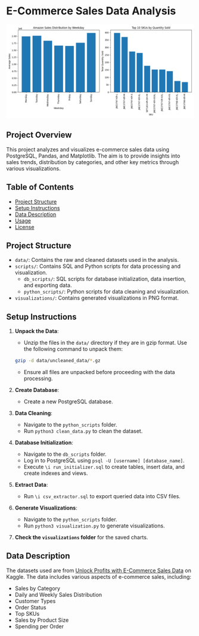 # E-Commerce Sales Data Analysis

![Sample Visualization - Amount spent by order](visualizations/amazon_sales_distribution_weekday_and_top_skus.png)


## Project Overview

This project analyzes and visualizes e-commerce sales data using PostgreSQL, Pandas, and Matplotlib. The aim is to provide insights into sales trends, distribution by categories, and other key metrics through various visualizations.

## Table of Contents

- [Project Structure](#project-structure)
- [Setup Instructions](#setup-instructions)
- [Data Description](#data-description)
- [Usage](#usage)
- [License](#license)

## Project Structure

- `data/`: Contains the raw and cleaned datasets used in the analysis.
- `scripts/`: Contains SQL and Python scripts for data processing and visualization.
  - `db_scripts/`: SQL scripts for database initialization, data insertion, and exporting data.
  - `python_scripts/`: Python scripts for data cleaning and visualization.
- `visualizations/`: Contains generated visualizations in PNG format.



## Setup Instructions

1. **Unpack the Data**:
   - Unzip the files in the `data/` directory if they are in gzip format.
     Use the following command to unpack them:

    ```bash
    gzip -d data/uncleaned_data/*.gz
    ```
   - Ensure all files are unpacked before proceeding with the data processing.

2. **Create Database**:
   - Create a new PostgreSQL database.

3. **Data Cleaning**:
   - Navigate to the `python_scripts` folder.
   - Run `python3 clean_data.py` to clean the dataset.

4. **Database Initialization**:
   - Navigate to the `db_scripts` folder.
   - Log in to PostgreSQL using `psql -U [username] [database_name]`.
   - Execute `\i run_initializer.sql` to create tables, insert data, and create indexes and views.

5. **Extract Data**:
   - Run `\i csv_extractor.sql` to export queried data into CSV files.

6. **Generate Visualizations**:
   - Navigate to the `python_scripts` folder.
   - Run `python3 visualization.py` to generate visualizations.

7. **Check the `visualizations` folder** for the saved charts.

## Data Description

The datasets used are from [Unlock Profits with E-Commerce Sales Data](https://www.kaggle.com/datasets/thedevastator/unlock-profits-with-e-commerce-sales-data/data) on Kaggle. The data includes various aspects of e-commerce sales, including:

- Sales by Category
- Daily and Weekly Sales Distribution
- Customer Types
- Order Status
- Top SKUs
- Sales by Product Size
- Spending per Order

